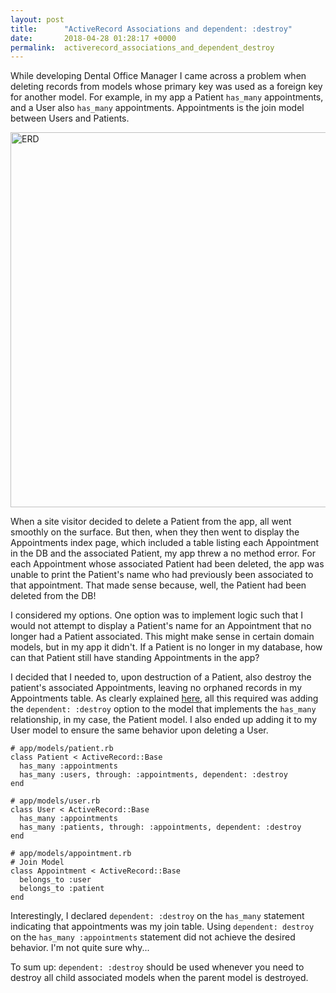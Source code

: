 ```yaml
---
layout: post
title:      "ActiveRecord Associations and dependent: :destroy"
date:       2018-04-28 01:28:17 +0000
permalink:  activerecord_associations_and_dependent_destroy
---
```



While developing Dental Office Manager I came across a problem when deleting records from models whose primary key was used as a foreign key for another model. For example, in my app a Patient `has_many` appointments, and a User also `has_many` appointments. Appointments is the join model between Users and Patients.

<img src="https://i.imgur.com/cW6Z15j.png" alt="ERD" style="width: 600px;"/>


When a site visitor decided to delete a Patient from the app, all went smoothly on the surface. But then, when they then went to display the Appointments index page, which included a table listing each Appointment in the DB and the associated Patient, my app threw a no method error. For each Appointment whose associated Patient had been deleted, the app was unable to print the Patient's name who had previously been associated to that appointment. That made sense because, well, the Patient had been deleted from the DB!

I considered my options. One option was to implement logic such that I would not attempt to display a Patient's name for an Appointment that no longer had a Patient associated. This might make sense in certain domain models, but in my app it didn't. If a Patient is no longer in my database, how can that Patient still have standing Appointments in the app?

I decided that I needed to, upon destruction of a Patient, also destroy the patient's associated Appointments, leaving no orphaned records in my Appointments table. As clearly explained [here](http://guides.rubyonrails.org/association_basics.html#why-associations-questionmark), all this required was adding the `dependent: :destroy` option to the model that implements the `has_many` relationship, in my case, the Patient model. I also ended up adding it to my User model to ensure the same behavior upon deleting a User.

```
# app/models/patient.rb
class Patient < ActiveRecord::Base
  has_many :appointments
  has_many :users, through: :appointments, dependent: :destroy
end
```

```
# app/models/user.rb
class User < ActiveRecord::Base
  has_many :appointments
  has_many :patients, through: :appointments, dependent: :destroy
end
```

```
# app/models/appointment.rb
# Join Model
class Appointment < ActiveRecord::Base
  belongs_to :user
  belongs_to :patient
end
```

Interestingly, I declared `dependent: :destroy` on the `has_many` statement indicating that appointments was my join table. Using `dependent: destroy` on the `has_many :appointments` statement did not achieve the desired behavior. I'm not quite sure why...

To sum up: `dependent: :destroy` should be used whenever you need to destroy all child associated models when the parent model is destroyed.

